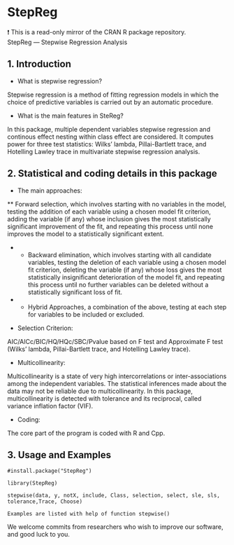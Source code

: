 # StepReg
:exclamation: This is a read-only mirror of the CRAN R package repository.  StepReg — Stepwise Regression Analysis  
## 1. Introduction

* What is stepwise regression?

Stepwise regression is a method of fitting regression models in which the choice of predictive variables is carried out by an automatic procedure.

* What is the main features in SteReg?

In this package, multiple dependent variables stepwise regression and continous effect nesting within class effect are considered. It computes power for three test statistics: Wilks’ lambda, Pillai-Bartlett trace, and Hotelling Lawley trace in multivariate stepwise regression analysis.

## 2. Statistical and coding details in this package

* The main approaches:

 ** Forward selection, which involves starting with no variables in the model, testing the addition of each variable using a chosen model fit criterion, adding the variable (if any) whose inclusion gives the most statistically significant improvement of the fit, and repeating this process until none improves the model to a statistically significant extent.
	
* * Backward elimination, which involves starting with all candidate variables, testing the deletion of each variable using a chosen model fit criterion, deleting the variable (if any) whose loss gives the most statistically insignificant deterioration of the model fit, and repeating this process until no further variables can be deleted without a statistically significant loss of fit.
	
* * Hybrid Approaches, a combination of the above, testing at each step for variables to be included or excluded.
	
* Selection Criterion:

AIC/AICc/BIC/HQ/HQc/SBC/Pvalue based on F test and Approximate F test (Wilks’ lambda, Pillai-Bartlett trace, and Hotelling Lawley trace).
	
* Multicollinearity:

Multicollinearity is a state of very high intercorrelations or inter-associations among the independent variables. The statistical inferences made about the data may not be reliable due to multicollinearity. In this package, multicollinearity is detected with tolerance and its reciprocal, called variance inflation factor (VIF).
	
* Coding:

The core part of the program is coded with R and Cpp.

## 3. Usage and Examples

	#install.package("StepReg")
	
	library(StepReg)
	
	stepwise(data, y, notX, include, Class, selection, select, sle, sls, tolerance,Trace, Choose)
	
	Examples are listed with help of function stepwise()
	
We welcome commits from researchers who wish to improve our software, and good luck to you.
